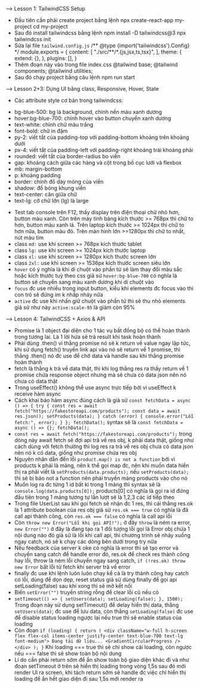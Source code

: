 --> Lesson 1: TailwindCSS Setup

- Đầu tiên cần phải create project bằng lệnh
  npx create-react-app my-project
  cd my-project
- Sau đó install tailwindcss bằng lệnh
  npm install -D tailwindcss@3
  npx tailwindcss init
- Sửa lại file `tailwind.config.js`
  /** @type {import('tailwindcss').Config} \*/
  module.exports = {
  content: [
  "./src/**/\*.{js,jsx,ts,tsx}",
  ],
  theme: {
  extend: {},
  },
  plugins: [],
  }
- Thêm đoạn này vào trong file index.css
  @tailwind base;
  @tailwind components;
  @tailwind utilities;
- Sau đó chạy project bằng câu lệnh
  npm run start

--> Lesson 2+3: Dựng UI bằng class, Responsive, Hover, State

- Các attribute style cơ bản trong tailwindcss:

* bg-blue-500: bg là background, chỉnh nền màu xanh dương
* hover:bg-blue-700: chỉnh hover vào button chuyển xanh dương
* text-white: chỉnh chữ màu trắng
* font-bold: chữ in đậm
* py-2: viết tắt của padding-top với padding-bottom khoảng trên khoảng dưới
* px-4: viết tắt của padding-left với padding-right khoảng trái khoảng phải
* rounded: viết tắt của border-radius bo viền
* gap: khoảng cách giữa các hàng và cột trong bố cục lưới và flexbox
* mb: margin-bottom
* p: khoảng padding
* border: chỉnh đồ dày mỏng của viền
* shadow: đổ bóng khung viền
* text-center: căn giữa chữ
* text-lg: cỡ chữ lớn (lg) là large

- Test tab console trên F12, thấy display trên điện thoại chữ nhỏ hơn, button màu xanh. Còn trên máy tính bảng kích thước >= 768px thì chữ to hơn, button màu xanh lá. Trên laptop kích thước >= 1024px thì chữ to hơn nữa, button màu đỏ. Trên màn hình lớn >=1280px thì chữ to nhất, nút màu tím
- class `md:` use khi screen >= 768px kích thước tablet
- class `lg:` use khi screen >= 1024px kích thước laptop
- class `xl:` use khi screen >= 1280px kích thước screen lớn
- class `2xl:` use khi screen >= 1536px kích thước screen siêu lớn
- `hover` có ý nghĩa là khi di chuột vào phần tử sẽ làm thay đổi màu sắc hoặc kích thước tuỳ theo css giả sử `hover:bg-blue-700` có nghĩa là button sẽ chuyển sang màu xanh dương khi di chuột vào
- `focus` đc use nhiều trong input button, kiểu khi elements đc focus vào thì con trỏ sẽ đứng im k nhấp nháy nữa
- `active` đc use khi nhấn giữ chuột vào phần tử thì sẽ thu nhỏ elements giả sử như này `active:scale-95` là giảm còn 95%

--> Lesson 4: TailwindCSS + Axios & API

- Promise là 1 object đại diện cho 1 tác vụ bất đồng bộ có thể hoàn thành trong tương lai. Là 1 lời hứa sẽ trả result khi task hoàn thành
- Phải dùng .then() vì thằng promise nó sẽ k return về value ngay lập tức, khi sử dụng fetch() truyền link api vào nó sẽ return về 1 promise, thì thằng .then() nó đc use để chờ data và handle sau khi thằng promise hoàn thành
- fetch là thằng k trả về data thật, thì khi log thằng res ra thấy return về 1 promise chứa response object nhưng mà sẽ chưa có data json nên nó chưa có data thật
- Trong useEffect() không thể use async trực tiếp bởi vì useEffect k receive hàm async
- Cách khai báo hàm async đúng cách là giả sử
  `const fetchData = async () => {
    try {
      const res = await fetch("https://fakestoreapi.com/products");
      const data = await res.json();
      setProducts(data);
    } catch (error) {
      console.error("Lỗi fetch:", error);
    }
  };
  fetchData();`
  syntax sẽ là
  `const fetchData = async () => {};
fetchData();`
- `const res = await fetch("https://fakestoreapi.com/products");` trong dòng này await fetch sẽ đợi api trả về res obj, k phải data thật, giống như cách dùng với fetch thường thì log res ra trả về res obj chưa có data json nên nó k có data, giống như promise chứa res obj
- Nguyên nhân dẫn đến lỗi `product.map() is not a function` bởi vì products k phải là mảng, nên k thể gọi map đc, nên khi muốn data hiển thị ra phải viết là `setProducts(data.products);` nếu `setProducts(data);` thì sẽ bị báo not a function nên phải truyền mảng products vào cho nó
- Muốn log ra đc từng 1 id bất kì trong 1 mảng thì syntax sẽ là `console.log(data.products[0]);` products[0] có nghĩa là gọi ra id đứng đầu tiên trong 1 mảng tương tự lần lượt sẽ là 1,2,3 các id tiếp theo
- Trong file UserList sau khi gọi fetch sẽ nhận đc 1 res, thì cái thằng res.ok là 1 attribute boolean của res obj giả sử `res.ok === true` có nghĩa là đã call api thành công, còn `res.ok === false` có nghĩa là call api lỗi
- Còn `throw new Error("Lỗi khi gọi API!");` ở đây `throw` là ném ra error, `new Error("")` ở đây là đang tạo ra 1 đối tượng lỗi gọi là Error obj chứa 1 nội dung nào đó giả sử là lỗi khi call api, thì chương trình sẽ nhảy xuống ngay catch, nó sẽ k chạy các dòng bên dưới trong try nữa
- Nếu feedback của server k oke có nghĩa là error thì sẽ tạo error và chuyển sang catch để handle error đó, res.ok để check res thành công hay lỗi, throw là ném lỗi chuyển ngay sang catch, `if (!res.ok) throw new Error` bắt lỗi từ fetch khi server trả về error
- finally đc use khi lệnh luôn luôn chạy kể cả là try thành công hay catch có lỗi, dùng để dọn dẹp, reset status giả sử dùng finally để gọi api setLoading(false) sau khi xong thì sẽ mở kết nối
- Biến `setError("")` truyền string rỗng để clear lỗi cũ nếu có
- `setTimeout(() => {
          setUsers(data);
          setLoading(false);
        }, 1500);`
Trong đoạn này sử dụng setTimeout() để delay hiển thị data, thằng `setUsers(data)`; đc use để lưu data, còn thằng `setLoading(false)` đc use để disable status loading ngược lại nếu true thì sẽ enable status của loading
- Còn đoạn `if (loading) {
    return (
      <div className="w-full h-screen flex flex-col items-center justify-center text-blue-700 text-lg font-medium">
        Đang tải dữ liệu... <GradientCircularProgress />
      </div>
    );
  }`
Khi loading === true thì sẽ chỉ show cái loading, còn ngược nếu === false thì sẽ show toàn bộ nội dung
- Lí do cần phải return sớm để ẩn show toàn bộ giao diện khác đi và như đoạn setTimeout ở trên sẽ hiển thị loading trong vòng 1,5s sau đó mới render UI ra screen, khi tách return sớm sẽ handle đc việc chỉ hiển thị loading để ẩn hết giao diện đi sau 1,5s mới render ra
